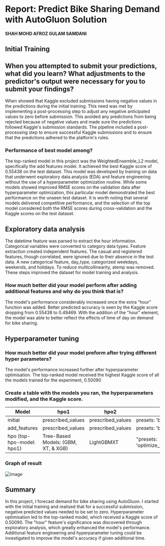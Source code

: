 # Report: Predict Bike Sharing Demand with AutoGluon Solution
#### SHAH MOHD AFROZ GULAM SAMDANI


## Initial Training
## When you attempted to submit your predictions, what did you learn? What adjustments to the predictor's output were necessary for you to submit your findings?
When showed that Kaggle excluded submissions having negative values in the predictions during the initial training. This need was met by implementing a post-processing step to adjust any negative anticipated values to zero before submission. This avoided any predictions from being rejected because of negative values and made sure the predictions followed Kaggle's submission standards. The pipeline included a post-processing step to ensure successful Kaggle submissions and to ensure that the predictions adhered to the platform's rules.

### Performance of best model among?
The top-ranked model in this project was the WeightedEnsemble_L2 model, specifically the add features model. It achieved the best Kaggle score of 0.55438 on the test dataset. This model was developed by training on data that underwent exploratory data analysis (EDA) and feature engineering without the use of a hyperparameter optimization routine. While some models showed improved RMSE scores on the validation data after hyperparameter optimization, this particular model demonstrated the best performance on the unseen test dataset. It is worth noting that several models delivered competitive performance, and the selection of the top model considered both the RMSE scores during cross-validation and the Kaggle scores on the test dataset.

## Exploratory data analysis
The datetime feature was parsed to extract the hour information. Categorical variables were converted to category data types. Feature extraction created independent features. The casual and registered features, though correlated, were ignored due to their absence in the test data. A new categorical feature, day_type, categorized weekdays, weekends, and holidays. To reduce multicollinearity, atemp was removed. These steps improved the dataset for model training and analysis.


### How much better did your model perform after adding additional features and why do you think that is?
The model's performance considerably increased once the extra "hour" function was added. Better predicted accuracy is seen by the Kaggle score dropping from  0.55438  to 0.49469. With the addition of the "hour" element, the model was able to better reflect the effects of time of day on demand for bike sharing.


## Hyperparameter tuning
### How much better did your model preform after trying different hyper parameters?
The model's performance increased further after hyperparameter optimisation. The top-ranked model received the highest Kaggle score of all the models trained for the experiment, 0.50090 

### Create a table with the models you ran, the hyperparameters modified, and the Kaggle score.
| Model                       | hpo1                  | hpo2                | hpo3                        | Score    |
|-----------------------------|-----------------------|---------------------|-----------------------------|----------|
| initial                     | prescribed_values     | prescribed_values   | presets: 'best quality'    | 1.80210   |
| add_features                | prescribed_values     | prescribed_values   | presets: 'best quality'    | 0.44632   |
|hpo (top-hpo-model: hpo1) |  Tree-Based Models: (GBM, XT, & XGB)|LightGBMXT|"presets: 'optimize_for_deployment"| 0.50090 |

### Graph of result

![image](https://github.com/Mohd-Afroz-Shah/Bike-demand-prediction-udacity-project/assets/98610550/81761195-c1a4-4141-ba83-e83de29d18f7)

## Summary
In this project, I forecast demand for bike sharing using AutoGluon. I started with the initial training and realised that for a successful submission, negative predicted values needed to be set to zero. Hyperparameter optimisation led to the top-ranked model, which received a Kaggle score of 0.50090. The "hour" feature's significance was discovered through exploratory analysis, which greatly enhanced the model's performance. Additional feature engineering and hyperparameter tuning could be investigated to improve the model's accuracy if given additional time.


